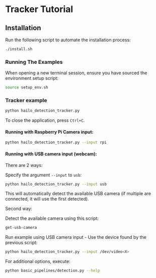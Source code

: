 # Tracker Tutorial
## Installation
Run the following script to automate the installation process:
```bash
./install.sh
```
### Running The Examples
When opening a new terminal session, ensure you have sourced the environment setup script:
```bash
source setup_env.sh
```
### Tracker example
```bash
python hailo_detection_tracker.py
```
To close the application, press `Ctrl+C`.

#### Running with Raspberry Pi Camera input:
```bash
python hailo_detection_tracker.py --input rpi
```

#### Running with USB camera input (webcam):
There are 2 ways:

Specify the argument `--input` to `usb`:
```bash
python hailo_detection_tracker.py --input usb
```

This will automatically detect the available USB camera (if multiple are connected, it will use the first detected).

Second way:

Detect the available camera using this script:
```bash
get-usb-camera
```
Run example using USB camera input - Use the device found by the previous script:
```bash
python hailo_detection_tracker.py --input /dev/video<X>
```

For additional options, execute:
```bash
python basic_pipelines/detection.py --help
```
